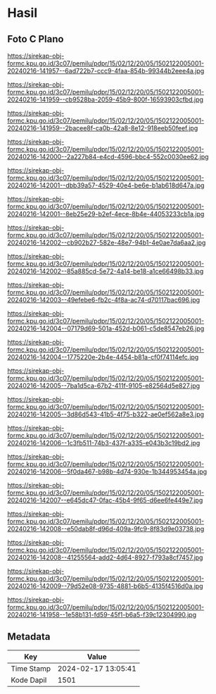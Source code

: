 # Hasil

## Foto C Plano

https://sirekap-obj-formc.kpu.go.id/3c07/pemilu/pdpr/15/02/12/20/05/1502122005001-20240216-141957--6ad722b7-ccc9-4faa-854b-99344b2eee4a.jpg

https://sirekap-obj-formc.kpu.go.id/3c07/pemilu/pdpr/15/02/12/20/05/1502122005001-20240216-141959--cb9528ba-2059-45b9-800f-16593903cfbd.jpg

https://sirekap-obj-formc.kpu.go.id/3c07/pemilu/pdpr/15/02/12/20/05/1502122005001-20240216-141959--2bacee8f-ca0b-42a8-8e12-918eeb50feef.jpg

https://sirekap-obj-formc.kpu.go.id/3c07/pemilu/pdpr/15/02/12/20/05/1502122005001-20240216-142000--2a227b84-e4cd-4596-bbc4-552c0030ee62.jpg

https://sirekap-obj-formc.kpu.go.id/3c07/pemilu/pdpr/15/02/12/20/05/1502122005001-20240216-142001--dbb39a57-4529-40e4-be6e-b1ab618d647a.jpg

https://sirekap-obj-formc.kpu.go.id/3c07/pemilu/pdpr/15/02/12/20/05/1502122005001-20240216-142001--8eb25e29-b2ef-4ece-8b4e-44053233cb1a.jpg

https://sirekap-obj-formc.kpu.go.id/3c07/pemilu/pdpr/15/02/12/20/05/1502122005001-20240216-142002--cb902b27-582e-48e7-94b1-4e0ae7da6aa2.jpg

https://sirekap-obj-formc.kpu.go.id/3c07/pemilu/pdpr/15/02/12/20/05/1502122005001-20240216-142002--85a885cd-5e72-4a14-be18-a1ce66498b33.jpg

https://sirekap-obj-formc.kpu.go.id/3c07/pemilu/pdpr/15/02/12/20/05/1502122005001-20240216-142003--49efebe6-fb2c-4f8a-ac74-d70117bac696.jpg

https://sirekap-obj-formc.kpu.go.id/3c07/pemilu/pdpr/15/02/12/20/05/1502122005001-20240216-142004--07179d69-501a-452d-b061-c5de8547eb26.jpg

https://sirekap-obj-formc.kpu.go.id/3c07/pemilu/pdpr/15/02/12/20/05/1502122005001-20240216-142004--1775220e-2b4e-4454-b81a-cf0f74114efc.jpg

https://sirekap-obj-formc.kpu.go.id/3c07/pemilu/pdpr/15/02/12/20/05/1502122005001-20240216-142005--7ba1d5ca-67b2-411f-9105-e82564d5e827.jpg

https://sirekap-obj-formc.kpu.go.id/3c07/pemilu/pdpr/15/02/12/20/05/1502122005001-20240216-142005--3d86d543-41b5-4f75-b322-ae0ef562a8e3.jpg

https://sirekap-obj-formc.kpu.go.id/3c07/pemilu/pdpr/15/02/12/20/05/1502122005001-20240216-142006--1c3fb511-74b3-437f-a335-e043b3c19bd2.jpg

https://sirekap-obj-formc.kpu.go.id/3c07/pemilu/pdpr/15/02/12/20/05/1502122005001-20240216-142006--5f0da467-b98b-4d74-930e-1b344953454a.jpg

https://sirekap-obj-formc.kpu.go.id/3c07/pemilu/pdpr/15/02/12/20/05/1502122005001-20240216-142007--e645dc47-0fac-45b4-9f65-d6ee6fe449e7.jpg

https://sirekap-obj-formc.kpu.go.id/3c07/pemilu/pdpr/15/02/12/20/05/1502122005001-20240216-142008--e50dab8f-d96d-409a-9fc9-8f83d9e03738.jpg

https://sirekap-obj-formc.kpu.go.id/3c07/pemilu/pdpr/15/02/12/20/05/1502122005001-20240216-142008--41255564-add2-4d64-8927-f793a8cf7457.jpg

https://sirekap-obj-formc.kpu.go.id/3c07/pemilu/pdpr/15/02/12/20/05/1502122005001-20240216-142009--79d52e08-9735-4881-b6b5-4135f4516d0a.jpg

https://sirekap-obj-formc.kpu.go.id/3c07/pemilu/pdpr/15/02/12/20/05/1502122005001-20240216-141958--1e58b131-fd59-45f1-b6a5-f39c12304990.jpg


## Metadata

| Key        | Value               |
| ---------- | ------------------- |
| Time Stamp | 2024-02-17 13:05:41 |
| Kode Dapil | 1501                |



